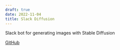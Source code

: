 ```yaml
---
draft: true
date: 2022-11-04
title: Slack Diffusion
---
```

Slack bot for generating images with Stable Diffusion

[GitHub](https://github.com/dbut2/slack-diffusion)